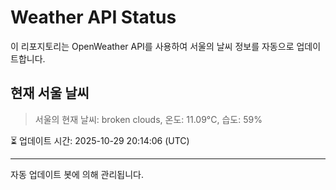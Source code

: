 
# Weather API Status

이 리포지토리는 OpenWeather API를 사용하여 서울의 날씨 정보를 자동으로 업데이트합니다.

## 현재 서울 날씨
> 서울의 현재 날씨: broken clouds, 온도: 11.09°C, 습도: 59%

⏳ 업데이트 시간: 2025-10-29 20:14:06 (UTC)

---
자동 업데이트 봇에 의해 관리됩니다.
